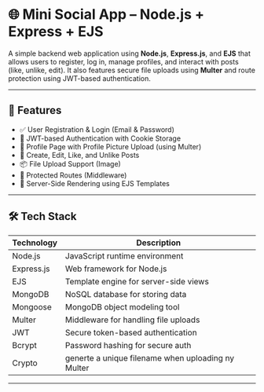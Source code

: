 # 🌐 Mini Social App – Node.js + Express + EJS

A simple backend web application using **Node.js**, **Express.js**, and **EJS** that allows users to register, log in, manage profiles, and interact with posts (like, unlike, edit). It also features secure file uploads using **Multer** and route protection using JWT-based authentication.

---

## 🚀 Features

- ✅ User Registration & Login (Email & Password)
- 🔐 JWT-based Authentication with Cookie Storage
- 👤 Profile Page with Profile Picture Upload (using Multer)
- 📝 Create, Edit, Like, and Unlike Posts
- 📦 File Upload Support (Image)
- 🧭 Protected Routes (Middleware)
- 🎨 Server-Side Rendering using EJS Templates

---

## 🛠 Tech Stack

| Technology | Description                            |
|------------|----------------------------------------|
| Node.js    | JavaScript runtime environment         |
| Express.js | Web framework for Node.js              |
| EJS        | Template engine for server-side views  |
| MongoDB    | NoSQL database for storing data        |
| Mongoose   | MongoDB object modeling tool           |
| Multer     | Middleware for handling file uploads   |
| JWT        | Secure token-based authentication      |
| Bcrypt     | Password hashing for secure auth  
| Crypto     | generte a unique filename when uploading ny Multer

---
